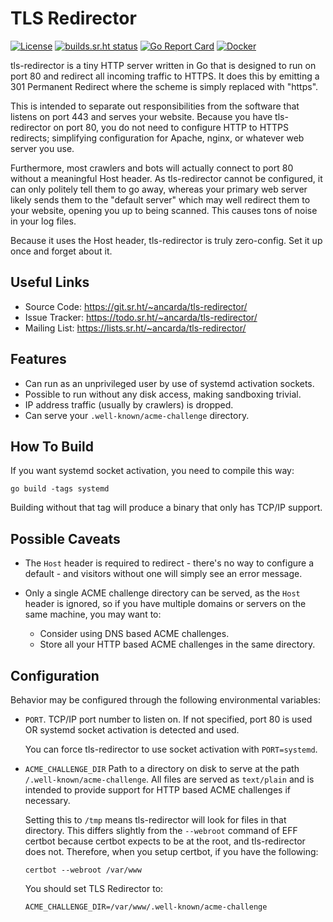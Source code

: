 # TLS Redirector

[![License](https://img.shields.io/github/license/ancarda/tls-redirector.svg)](https://choosealicense.com/licenses/agpl-3.0/)
[![builds.sr.ht status](https://builds.sr.ht/~ancarda/tls-redirector.svg)](https://builds.sr.ht/~ancarda/tls-redirector)
[![Go Report Card](https://goreportcard.com/badge/github.com/ancarda/tls-redirector)](https://goreportcard.com/report/github.com/ancarda/tls-redirector)
[![Docker](https://img.shields.io/docker/pulls/ancarda/tls-redirector)](https://hub.docker.com/r/ancarda/tls-redirector)

tls-redirector is a tiny HTTP server written in Go that is designed to run on
port 80 and redirect all incoming traffic to HTTPS. It does this by emitting a
301 Permanent Redirect where the scheme is simply replaced with "https".

This is intended to separate out responsibilities from the software that
listens on port 443 and serves your website. Because you have tls-redirector
on port 80, you do not need to configure HTTP to HTTPS redirects; simplifying
configuration for Apache, nginx, or whatever web server you use.

Furthermore, most crawlers and bots will actually connect to port 80 without a
meaningful Host header. As tls-redirector cannot be configured, it can only
politely tell them to go away, whereas your primary web server likely sends
them to the "default server" which may well redirect them to your website,
opening you up to being scanned. This causes tons of noise in your log files.

Because it uses the Host header, tls-redirector is truly zero-config. Set it
up once and forget about it.

## Useful Links

* Source Code:   <https://git.sr.ht/~ancarda/tls-redirector/>
* Issue Tracker: <https://todo.sr.ht/~ancarda/tls-redirector/>
* Mailing List:  <https://lists.sr.ht/~ancarda/tls-redirector/>

## Features

* Can run as an unprivileged user by use of systemd activation sockets.
* Possible to run without any disk access, making sandboxing trivial.
* IP address traffic (usually by crawlers) is dropped.
* Can serve your `.well-known/acme-challenge` directory.

## How To Build

If you want systemd socket activation, you need to compile this way:

    go build -tags systemd

Building without that tag will produce a binary that only has TCP/IP support.

## Possible Caveats

* The `Host` header is required to redirect - there's no way to configure a
  default - and visitors without one will simply see an error message.

* Only a single ACME challenge directory can be served, as the `Host` header
  is ignored, so if you have multiple domains or servers on the same machine,
  you may want to:
    * Consider using DNS based ACME challenges.
    * Store all your HTTP based ACME challenges in the same directory.

## Configuration

Behavior may be configured through the following environmental variables:

* `PORT`. TCP/IP port number to listen on. If not specified, port 80 is used
  OR systemd socket activation is detected and used.

  You can force tls-redirector to use socket activation with `PORT=systemd`.

* `ACME_CHALLENGE_DIR` Path to a directory on disk to serve at the
  path `/.well-known/acme-challenge`. All files are served as `text/plain` and
  is intended to provide support for HTTP based ACME challenges if necessary.

  Setting this to `/tmp` means tls-redirector will look for files in that
  directory. This differs slightly from the `--webroot` command of EFF certbot
  because certbot expects to be at the root, and tls-redirector does not.
  Therefore, when you setup certbot, if you have the following:

  `certbot --webroot /var/www`

  You should set TLS Redirector to:

  `ACME_CHALLENGE_DIR=/var/www/.well-known/acme-challenge`
